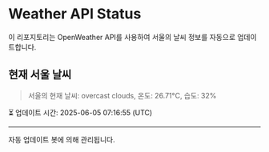 
# Weather API Status

이 리포지토리는 OpenWeather API를 사용하여 서울의 날씨 정보를 자동으로 업데이트합니다.

## 현재 서울 날씨
> 서울의 현재 날씨: overcast clouds, 온도: 26.71°C, 습도: 32%

⏳ 업데이트 시간: 2025-06-05 07:16:55 (UTC)

---
자동 업데이트 봇에 의해 관리됩니다.
